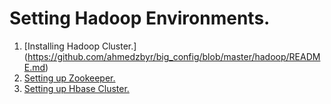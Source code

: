 # Setting Hadoop Environments.

1. [Installing Hadoop Cluster.] (https://github.com/ahmedzbyr/big_config/blob/master/hadoop/README.md)
2. [Setting up Zookeeper.](https://github.com/ahmedzbyr/big_config/blob/master/zookeeper/README.md)
3. [Setting up Hbase Cluster.](https://github.com/ahmedzbyr/big_config/blob/master/hbase/README.md)
